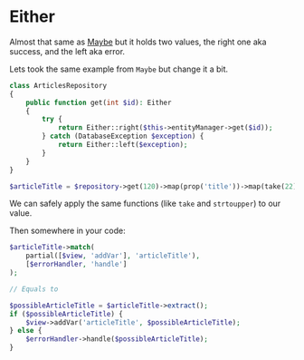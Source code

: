 # Either

Almost that same as [Maybe](maybe.md) but it holds two values, the right one aka success, and the left aka error.

Lets took the same example from `Maybe` but change it a bit.
```php
class ArticlesRepository
{
    public function get(int $id): Either
    {
        try {
            return Either::right($this->entityManager->get($id));
        } catch (DatabaseException $exception) {
            return Either::left($exception);
        }
    }
}

$articleTitle = $repository->get(120)->map(prop('title'))->map(take(22))->map('strtoupper');
```
We can safely apply the same functions (like `take` and `strtoupper`) to our value.

Then somewhere in your code:
```php
$articleTitle->match(
    partial([$view, 'addVar'], 'articleTitle'),
    [$errorHandler, 'handle']
);

// Equals to

$possibleArticleTitle = $articleTitle->extract();
if ($possibleArticleTitle) {
    $view->addVar('articleTitle', $possibleArticleTitle);
} else {
    $errorHandler->handle($possibleArticleTitle);
}
```